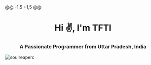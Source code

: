 @@ -1,5 +1,5 @@
<h1 align="center">Hi ✌, I'm TFTI</h1>
<h3 align="center">A Passionate Programmer from Uttar Pradesh, India</h3>

<p align="left"> <img src="https://komarev.com/ghpvc/?username=soulreaperc&label=Profile%20views&color=0e75b6&style=flat" alt="soulreaperc" /> </p>
